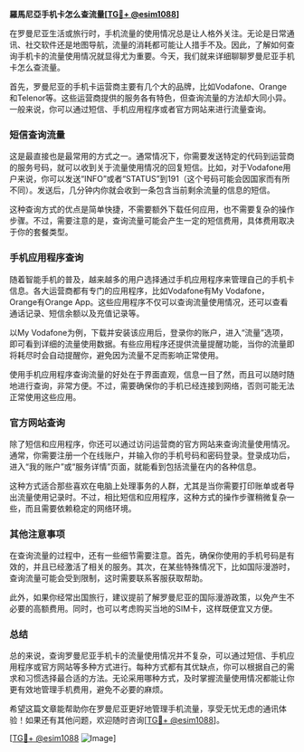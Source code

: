**羅馬尼亞手机卡怎么查流量[[TG💪+ @esim1088](https://t.me/s/esim1088)]**

在罗曼尼亚生活或旅行时，手机流量的使用情况总是让人格外关注。无论是日常通讯、社交软件还是地图导航，流量的消耗都可能让人措手不及。因此，了解如何查询手机卡的流量使用情况就显得尤为重要。今天，我们就来详细聊聊罗曼尼亚手机卡怎么查流量。

首先，罗曼尼亚的手机卡运营商主要有几个大的品牌，比如Vodafone、Orange和Telenor等。这些运营商提供的服务各有特色，但查询流量的方法却大同小异。一般来说，你可以通过短信、手机应用程序或者官方网站来进行流量查询。

### **短信查询流量**

这是最直接也是最常用的方式之一。通常情况下，你需要发送特定的代码到运营商的服务号码，就可以收到关于流量使用情况的回复短信。比如，对于Vodafone用户来说，你可以发送“INFO”或者“STATUS”到191（这个号码可能会因国家而有所不同）。发送后，几分钟内你就会收到一条包含当前剩余流量的信息的短信。

这种查询方式的优点是简单快捷，不需要额外下载任何应用，也不需要复杂的操作步骤。不过，需要注意的是，查询流量可能会产生一定的短信费用，具体费用取决于你的套餐类型。

### **手机应用程序查询**

随着智能手机的普及，越来越多的用户选择通过手机应用程序来管理自己的手机卡信息。各大运营商都有专门的应用程序，比如Vodafone有My Vodafone，Orange有Orange App。这些应用程序不仅可以查询流量使用情况，还可以查看通话记录、短信余额以及充值记录等。

以My Vodafone为例，下载并安装该应用后，登录你的账户，进入“流量”选项，即可看到详细的流量使用数据。有些应用程序还提供流量提醒功能，当你的流量即将耗尽时会自动提醒你，避免因为流量不足而影响正常使用。

使用手机应用程序查询流量的好处在于界面直观，信息一目了然，而且可以随时随地进行查询，非常方便。不过，需要确保你的手机已经连接到网络，否则可能无法正常使用这些应用。

### **官方网站查询**

除了短信和应用程序，你还可以通过访问运营商的官方网站来查询流量使用情况。通常，你需要注册一个在线账户，并输入你的手机号码和密码登录。登录成功后，进入“我的账户”或“服务详情”页面，就能看到包括流量在内的各种信息。

这种方式适合那些喜欢在电脑上处理事务的人群，尤其是当你需要打印账单或者导出流量使用记录时。不过，相比短信和应用程序，这种方式的操作步骤稍微复杂一些，而且需要依赖稳定的网络环境。

### **其他注意事项**

在查询流量的过程中，还有一些细节需要注意。首先，确保你使用的手机号码是有效的，并且已经激活了相关的服务。其次，在某些特殊情况下，比如国际漫游时，查询流量可能会受到限制，这时需要联系客服获取帮助。

此外，如果你经常出国旅行，建议提前了解罗曼尼亚的国际漫游政策，以免产生不必要的高额费用。同时，也可以考虑购买当地的SIM卡，这样既便宜又方便。

### **总结**

总的来说，查询罗曼尼亚手机卡的流量使用情况并不复杂，可以通过短信、手机应用程序或官方网站等多种方式进行。每种方式都有其优缺点，你可以根据自己的需求和习惯选择最合适的方法。无论采用哪种方式，及时掌握流量使用情况都能让你更有效地管理手机费用，避免不必要的麻烦。

希望这篇文章能帮助你在罗曼尼亚更好地管理手机流量，享受无忧无虑的通讯体验！如果还有其他问题，欢迎随时咨询[[TG💪+ @esim1088](https://t.me/s/esim1088)]。

[[TG💪+ @esim1088](https://t.me/s/esim1088) ![Image](https://i.postimg.cc/4NQfJmqS/Snipaste-2025-05-13-00-14-12.png)]